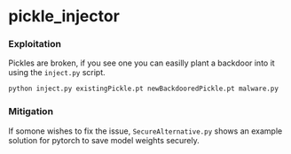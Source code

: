 # pickle_injector

### Exploitation
Pickles are broken, if you see one you can easilly plant a backdoor into it using the `inject.py` script.
```bash
python inject.py existingPickle.pt newBackdooredPickle.pt malware.py
```

### Mitigation
If somone wishes to fix the issue, `SecureAlternative.py` shows an example solution for pytorch to save model weights securely.
